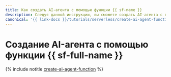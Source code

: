 ```yaml
---
title: Как создать AI-агента с помощью функции {{ sf-name }}
description: Следуя данной инструкции, вы сможете создать AI-агента с помощью функции {{ sf-full-name }}.
canonical: '{{ link-docs }}/tutorials/serverless/create-ai-agent-function'
---
```


# Создание AI-агента с помощью функции {{ sf-full-name }}

{% include notitle [create-ai-agent-function](../../_tutorials/serverless/create-ai-agent-function.md) %}